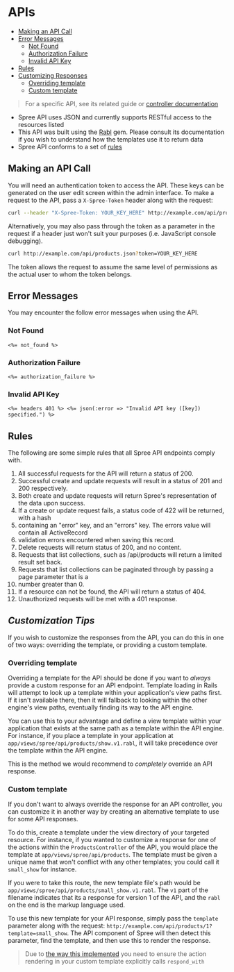 # APIs
- [Making an API Call](#making-an-api-call)
- [Error Messages](#error-messages)
  - [Not Found](#not-found)
  - [Authorization Failure](#authorization-failure)
  - [Invalid API Key](#invalid-api-key)
- [Rules](#rules)
- [Customizing Responses](#customizing-responses)
  - [Overriding template](#overriding-template)
  - [Custom template](#custom-template)

> For a specific API, see its related guide or [controller documentation](/../Controllers/README.md)

* Spree API uses JSON and currently supports RESTful access to the resources listed
* This API was built using the [Rabl](https://github.com/nesquena/rabl) gem. Please
consult its documentation if you wish to understand how the templates use it to return data
* Spree API conforms to a set of [rules](#rules)

## Making an API Call
You will need an authentication token to access the API. These keys can be generated on the
user edit screen within the admin interface. To make a request to the API, pass a
`X-Spree-Token`  header along with the request:
```bash
curl --header "X-Spree-Token: YOUR_KEY_HERE" http://example.com/api/products.json
```

Alternatively, you may also pass through the token as a parameter in the request if a header
just won't suit your purposes (i.e. JavaScript console debugging).
```bash
curl http://example.com/api/products.json?token=YOUR_KEY_HERE
```

The token allows the request to assume the same level of permissions as the actual user to whom
the token belongs.

## Error Messages
You may encounter the follow error messages when using the API.

### Not Found
`<%= not_found %>`

### Authorization Failure
`<%= authorization_failure %>`

### Invalid API Key
`<%= headers 401 %> <%= json(:error => "Invalid API key ([key]) specified.") %>`

## Rules
The following are some simple rules that all Spree API endpoints comply with.
1. All successful requests for the API will return a status of 200.
2. Successful create and update requests will result in a status of 201 and 200 respectively.
3. Both create and update requests will return Spree\'s representation of the data upon success.
4. If a create or update request fails, a status code of 422 will be returned, with a hash
5. containing an \"error\" key, and an \"errors\" key. The errors value will contain all ActiveRecord
6. validation errors encountered when saving this record.
7. Delete requests will return status of 200, and no content.
8. Requests that list collections, such as /api/products will return a limited result set back.
9. Requests that list collections can be paginated through by passing a page parameter that is a
10. number greater than 0.
11. If a resource can not be found, the API will return a status of 404.
12. Unauthorized requests will be met with a 401 response.

## *Customization Tips*
If you wish to customize the responses from the API, you can do this in one of two ways:
overriding the template, or providing a custom template.

### Overriding template
Overriding a template for the API should be done if you want to _always_ provide a custom
response for an API endpoint. Template loading in Rails will attempt to look up a template
within your application's view paths first. If it isn't available there, then it will fallback
to looking within the other engine's view paths, eventually finding its way to the API engine.

You can use this to your advantage and define a view template within your application that
exists at the same path as a template within the API engine. For instance, if you place a
template in your application at `app/views/spree/api/products/show.v1.rabl`, it will take
precedence over the template within the API engine.

This is the method we would recommend to _completely_ override an API response.

### Custom template
If you don't want to always override the response for an API controller, you can customize it
in another way by creating an alternative template to use for some API responses.

To do this, create a template under the view directory of your targeted resource. For
instance, if you wanted to customize a response for one of the actions within the
`ProductsController` of the API, you would place the template at
`app/views/spree/api/products`. The template must be given a unique name that won't conflict
with any other templates; you could call it `small_show` for instance.

If you were to take this route, the new template file's path would be
`app/views/spree/api/products/small_show.v1.rabl`. The `v1` part of the filename indicates that
its a response for version 1 of the API, and the `rabl` on the end is the markup language used.

To use this new template for your API response, simply pass the `template` parameter along with
the request: `http://example.com/api/products/1?template=small_show`. The API component of
Spree will then detect this parameter, find the template, and then use this to render the
response.

> Due to [the way this implemented](https://github.com/spree/spree/blob/v2.3.1/api/lib/spree/api/responders/rabl_template.rb#L5-L18) you need to ensure the action
rendering in your custom template explicitly calls `respond_with`
